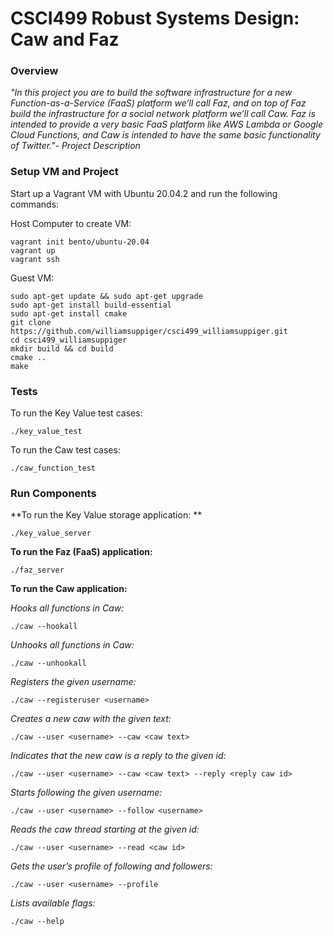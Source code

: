 # CSCI499 Robust Systems Design: Caw and Faz 
### Overview
*"In this project you are to build the software infrastructure for a new Function-as-a-Service (FaaS) platform we’ll call Faz, and on top of Faz build the infrastructure for a social network platform we’ll call Caw.  Faz is intended to provide a very basic FaaS platform like AWS Lambda or Google Cloud Functions, and Caw is intended to have the same basic functionality of Twitter."- Project Description*
### Setup VM and Project
Start up a Vagrant VM with Ubuntu 20.04.2 and run the following commands:

Host Computer to create VM:
```
vagrant init bento/ubuntu-20.04
vagrant up
vagrant ssh
```
Guest VM:
```
sudo apt-get update && sudo apt-get upgrade
sudo apt-get install build-essential
sudo apt-get install cmake
git clone https://github.com/williamsuppiger/csci499_williamsuppiger.git
cd csci499_williamsuppiger
mkdir build && cd build
cmake ..
make
```

### Tests
To run the Key Value test cases: 

`./key_value_test`

To run the Caw test cases: 

`./caw_function_test`

### Run Components
**To run the Key Value storage application: **

`./key_value_server`

**To run the Faz (FaaS) application:**

`./faz_server`

**To run the Caw application:**

*Hooks all functions in Caw:* 

`./caw --hookall`

*Unhooks all functions in Caw:* 

`./caw --unhookall`

*Registers the given username:* 

`./caw --registeruser <username>`

*Creates a new caw with the given text:* 

`./caw --user <username> --caw <caw text>`

*Indicates that the new caw is a reply to the given id:* 

`./caw --user <username> --caw <caw text> --reply <reply caw id>`

*Starts following the given username:* 

`./caw --user <username> --follow <username>`

*Reads the caw thread starting at the given id:* 

`./caw --user <username> --read <caw id>`

*Gets the user’s profile of following and followers:* 

`./caw --user <username> --profile`

*Lists available flags:* 

`./caw --help`
